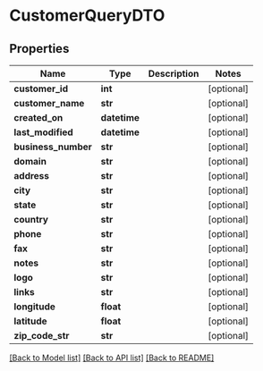 # CustomerQueryDTO

## Properties
Name | Type | Description | Notes
------------ | ------------- | ------------- | -------------
**customer_id** | **int** |  | [optional] 
**customer_name** | **str** |  | [optional] 
**created_on** | **datetime** |  | [optional] 
**last_modified** | **datetime** |  | [optional] 
**business_number** | **str** |  | [optional] 
**domain** | **str** |  | [optional] 
**address** | **str** |  | [optional] 
**city** | **str** |  | [optional] 
**state** | **str** |  | [optional] 
**country** | **str** |  | [optional] 
**phone** | **str** |  | [optional] 
**fax** | **str** |  | [optional] 
**notes** | **str** |  | [optional] 
**logo** | **str** |  | [optional] 
**links** | **str** |  | [optional] 
**longitude** | **float** |  | [optional] 
**latitude** | **float** |  | [optional] 
**zip_code_str** | **str** |  | [optional] 

[[Back to Model list]](../README.md#documentation-for-models) [[Back to API list]](../README.md#documentation-for-api-endpoints) [[Back to README]](../README.md)



